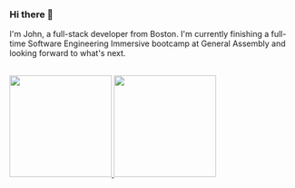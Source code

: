 ### Hi there 👋

I'm John, a full-stack developer from Boston. I'm currently finishing a full-time Software Engineering Immersive bootcamp at General Assembly and looking forward to what's next. 

<br />
<a href="https://github.com/jajoyce">
  <img height="180em" src="https://github-readme-stats.vercel.app/api?username=jajoyce&theme=onedark&show_icons=true" />
  <img height="180em" src="https://github-readme-stats.vercel.app/api/top-langs/?username=jajoyce&theme=onedark&layout=compact" />
</a>



<!--
**jajoyce/jajoyce** is a ✨ _special_ ✨ repository because its `README.md` (this file) appears on your GitHub profile.

Here are some ideas to get you started:

- 🔭 I’m currently working on ...
- 🌱 I’m currently learning ...
- 👯 I’m looking to collaborate on ...
- 🤔 I’m looking for help with ...
- 💬 Ask me about ...
- 📫 How to reach me: ...
- 😄 Pronouns: ...
- ⚡ Fun fact: ...
-->

